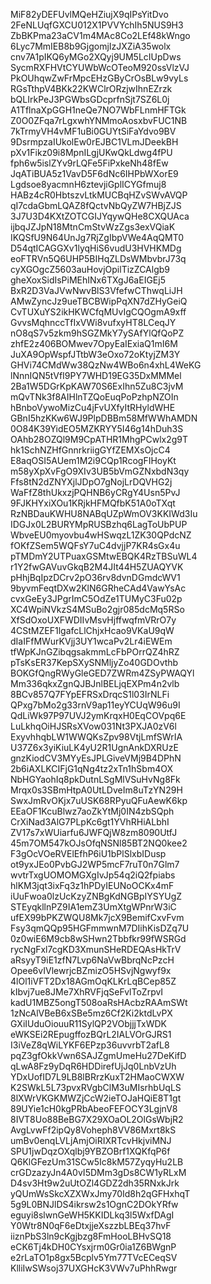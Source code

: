 MiF82yDEFUvlMQeHZiujX9qIPsYitDvo
2FeNLUqfGXCU012X1PVVYchIh5NUS9H3
ZbBKPma23aCV1m4MAc8Co2LEf48kWngo
6Lyc7MmIEB8b9GjgomjIzJXZiA35wolx
cnv7A1pIKQ6yMGo2XQyj9UM5LcIUpDws
SycmRXFHVtCYUWbWcOTeoM920ssVlzVJ
PkOUhqwZwFrMpcEHzGByCrOsBLw9vyLs
RGsTthpV4BKk22KWClrORzjwIhnEZrzk
bQLIrkPeJ3PGWbsGDcprfnSjt7SZ6L0j
A1TflnaXpGGH1neQe7NO7WbFLnmHFTGk
Z0O0ZFqa7rLgxwhYNMmoAosxbvFUC1NB
7kTrmyVH4vMF1uBi0GUYtSiFaYdvo9BV
9DsrmpzaIUkolEw0rEJBC1VLmJDeekBH
pXv1Fikz09i8MpnILgjUKwQkLdwg4fPU
fph6w5islZYv9rLQFe5FiPxkeNh48fEw
JqATiBUA5z1VavD5F6dNc6IHPbWXorE9
Lgdsoe8yacmnH6ztevjiGplICYGfmuj8
HABz4cR0HbtszvLtkMUCBqHZvSWvAVQP
qI7cdaGbmLQAZ8fQctvNbQyZW7HBjZJS
3J7U3D4KXtZOTCGIJYqywQHe8CXQUAca
ijbqJZJpN18MtnCmStvWzZgs3exVQiaK
IKQSfU9N64UnJg7RjZgIbpVWe4AqQMT0
D54qtICAGGXv1lyqHiS6vudU3HVHKMDg
eoFTRVn5Q6UHP5BIHqZLDsWMbvbrJ73q
cyXGOgcZ5603auHovjOpilTizZCAlgb9
gheXoxSidIsPiMEhINx6TXgJ6aEIGEj5
BxR2D3VaJVwNwvBlS3VfefwCThwqLiJH
AMwZyncJz9ueTBCBWipPqXN7dZHyGeiQ
CvTUXuYS2ikHKWCfqMUvIgCQOgmA9xff
GvvsMqhnccTfIxVWi8vufxyHT8LCeqJY
nO8qS7v5zkm9hSGZMkY7ySAfYlQfQoPZ
zhfE2z406BOMwev7OpyEaIExiaQ1mI6M
JuXA9OpWspfJTtbW3eOxo72oKtyjZM3Y
GHVi74CMdWw38QzNw4WBo6n4xhL4WeKG
lNnnIQN5tVfI9PY7WHD19EG35DxMMMel
2Ba1W5DGrKpKAW70S6ExIhn5Zu8C3jvM
mQvTNk3f8AIHlnTZQoEuqPoPzhpNZOIn
hBnboVywoMizCu4jFvUXfyItRHyldWHE
GBnI5hzKKw6WJ9PlpDBBm58MfWWhAMDN
0O84K39YidEO5MZKRYY5I46g14hDuh3S
OAhb28OZQl9M9CpATHR1MhgPCwlx2g9T
hk1SchNZHfGnnrkriigGYfZEMXsOjcC4
E8aqOSI5AUem1M2i9CQp1RcogFIHoyKt
m58yXpXvFgO9XIv3UB5bVmGZNxbdN3qy
Ffs8tN2dZNYXjlJDpO7gNojLrDQVHG2j
WaFfZ8thUkxzjPQHNB6yCRgY4Usn5PvJ
9FJKHYxiXOu1KRjkHFMQfbK51A0oTXqt
RzNBDauKWHU8NABqUZpWmOV3KKIWd3Iu
IDGJx0L2BURYMpRUSBzhq6LagToUbPUP
WbveEU0myovbu4wHSwqzL1ZK30QPdcNZ
fOKfZSem5WQFsY7uC4dvjjP7KR4sGx4u
pTMDmY2UTPuaxGSMtwEBQK4RzTBSuWL4
r1Y2fwGAVuvGkqB2M4JIt44H5ZUAQYVK
pHhjBqIpzDCrv2pO36rv8dvnDGmdcWV1
9byvmFeqtDXw2KlN6GRheCAd4VawYsAc
cvxGeEy3JPgrImC5OdZe1TUMyC3Fu02p
XC4WpiNVkzS4MSuBo2gjr085dcMq5RSo
XfSdOxoUXFWDIIvMsvHjffwqfmVRrO7y
4CStMZEF1lgafcLlChjxHcao9VKaU9qW
dIaIFfMWurKVjj3UY1wcaPv2Lr4iEWEm
tfWpKJnGZibqgsakmmLcFbPOrrQZ4hRZ
pTsKsER37KepSXySNMljyZo40GDOvthb
BOKGfQngRWyGleGED7ZWRm4ZSyPWAQYl
Mm336qkxZgnQJBJnlBELjqEXPm4n2vlb
8BCv857Q7FYpEFRSxDrqcS1l03IrNLFi
QPxg7bMo2g33rnV9ap11eyYCUqW96u9I
QdLiWk97P97UVJ2ymKrqxH0EqCOVpq6E
LuLkhqOiHJSRsXVow031Nt3PXJA0zV6l
ExyvhhqbLW1WWQKsZpv98VtjLmfSWrIA
U37Z6x3yiKiuLK4yU2R1UgnAnkDXRUzE
gnzKiodCV3MYyEsJPLGiveVMj9B4DPhN
2b6iAXLKCIFjG1qNg4tz2xTn1hSbm4OX
NbHGYaohIq8pkDutnLSgMlVSuHvNg8Fk
Mrqx0s3SBmHtpA0UtLDveIm8uTzYN29H
SwxJmRvOKjx7uUSK68RPyuQFuAewK6kp
EEaOF1KcuBlwz7aoZkYtMj0IN4zbSQph
CrXiNad3AlG7PLpKc6gt1YVhRHiALbhI
ZV17s7xWUiarfu6JWFQjW8zm8090UtfJ
45m7OM547kOJsOfqNSNl85BT2NQ0kee2
F3gOcVOeRVElEfhP6iU1bPlSlxbIDusp
ot9yxJEo0PvbGJ2WP5mcF7ruT0n7Glm7
wvtrTxgUOMOMGXgIvJp54q2iQ2fpiabs
hlKM3jqt3ixFq3z1hPDyIEUNoOCKx4mF
iUuFwoa0lzUcKzyZNBgKdNGBpIYSYUgZ
STEyqkllnPZ9IA1emZ3UmXtgWPnrW3iC
ufEX99bPKZWQU8Mk7jcX9BemifCxvFvm
Fsy3qmQQp95HGFmmwnM7DIihKisDZq7U
0z0wiE6M9cb8wSHwn2Tbbfkr99fWSRGd
rycNgFxl7cgKD3XmunSHeRDEQAsHkTrV
aRsyyT9iE1zfN7Lvp6NaVwBbrqNcPzcH
Opee6vIVlewrjcBZmizO5HSvjNgwyf9x
4lOl1iVFT2Dx18AGmOqKLKrLqBCep85Z
kIbvj7ue8JMe7XhRVFjqSeFvlToZrpvI
kadU1MBZ5ongT508oaRsHAcbzRAAmSWt
1zNcAlVBeB6xSBe5mz6Cf2Ki2ktdLvPX
GXiIUduOiouuR11SylQP2VObjjjTxWDK
eWKSEi2REpugffozBQrL2IALVOrGJRS1
I3iVeZ8qWiLYKF6EPzp36uvvrbT2afL8
pqZ3gfOkkVwn6SAJZgmUmeHu27DeKifD
qLwA8Fz9yDqR6HDDirefUjJq0LnbVzUh
YDxUofID7L9LB8lBRrzKuxT2HMaoCWXW
K2SWkL5L73pvxRVgbClM3uMIsrhbUqLS
8lXWrVKGKMWZjCcW2ieTOJaHQiE8T1gt
89UYie1cH0kgPRbAbeoFEFOCY3LgjnV8
8IVT8Uo88BeBG7X29XOaOL2OlGsWbjR2
AvgLvwFf2ipQy8Voheph8VV86Mxrt8kS
umBv0enqLVLjAmjOiRIXRTcvHkjviMNJ
SPU1jwDqzOXqlbj9YBZOBrf1XQKfqP6f
Q6KlGFezUm31SCw5Ic8kM57ZyqyHu2LB
crGDzazyJn4A0vI5DMm3gDs8CW1yRLxM
D4sv3Ht9w2uUtOZl4GDZ2dh35RNxkJrk
yQUmWsSkcXZXWxJmy70Id8h2qGFHxhqT
5g9L0BNJlDS4ikrsw2s1OgnC2DOkYRfw
eguyi8slwnGeWH5KKIDLkq3l5WxfDAgI
Y0Wtr8N0qF6eDtxjjeXszzbLBEq37hvF
iiznPbS3ln9cKgjbzg8FmHooLBHvSQ18
eCK6Tj4kDH0CYsxjrm0Gr0ia1Z6BWgnP
e2rLaTO1p8gx5Bcplv5Ym77TVcECeqSV
KlliIwSWsoj37UXGHcK3VWv7uPhhRwgr
